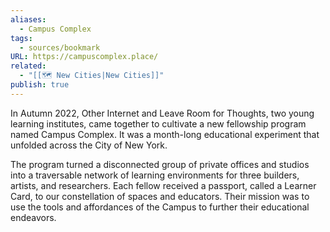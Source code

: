 ```yaml
---
aliases:
  - Campus Complex
tags:
  - sources/bookmark
URL: https://campuscomplex.place/
related:
  - "[[🗺️ New Cities|New Cities]]"
publish: true
---
```


In Autumn 2022, Other Internet and Leave Room for Thoughts, two young learning institutes, came together to cultivate a new fellowship program named Campus Complex. It was a month-long educational experiment that unfolded across the City of New York.

The program turned a disconnected group of private offices and studios into a traversable network of learning environments for three builders, artists, and researchers. Each fellow received a passport, called a Learner Card, to our constellation of spaces and educators. Their mission was to use the tools and affordances of the Campus to further their educational endeavors.